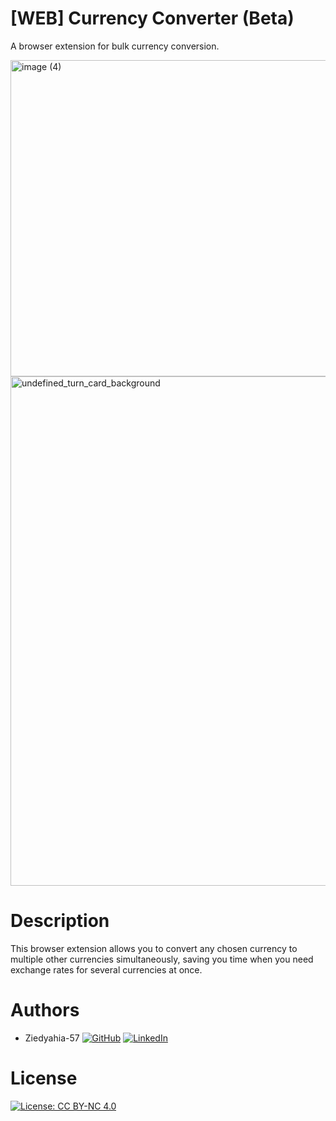 # [WEB] Currency Converter (Beta)
A browser extension for bulk currency conversion.

<img height="506" alt="image (4)" src="https://github.com/user-attachments/assets/86c1aa3a-1eae-4266-a057-1b88115fef5b" />
<img width="815" alt="undefined_turn_card_background" src="https://github.com/user-attachments/assets/dd1aa50c-ecf8-4889-bb71-f29f0724e0a7" />

# Description
This browser extension allows you to convert any chosen currency to multiple other currencies simultaneously, saving you time when you need exchange rates for several currencies at once.

# Authors
- Ziedyahia-57 [![GitHub](https://img.shields.io/badge/-GitHub-black?style=flat&logo=github)](https://github.com/Ziedyahia-57) [![LinkedIn](https://img.shields.io/badge/-LinkedIn-blue?style=flat&logo=linkedin&logoColor=white)](https://www.linkedin.com/in/zied-yahia/)


# License
[![License: CC BY-NC 4.0](https://img.shields.io/badge/License-CC%20BY--NC%204.0-lightgrey.svg)](https://creativecommons.org/licenses/by-nc/4.0/)
